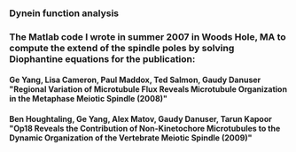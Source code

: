 ### Dynein function analysis

### The Matlab code I wrote in summer 2007 in Woods Hole, MA to compute the extend of the spindle poles by solving Diophantine equations for the publication:

#### Ge Yang, Lisa Cameron, Paul Maddox, Ted Salmon, Gaudy Danuser "Regional Variation of Microtubule Flux Reveals Microtubule Organization in the Metaphase Meiotic Spindle (2008)"

#### Ben Houghtaling, Ge Yang, Alex Matov, Gaudy Danuser, Tarun Kapoor "Op18 Reveals the Contribution of Non-Kinetochore Microtubules to the Dynamic Organization of the Vertebrate Meiotic Spindle (2009)"

